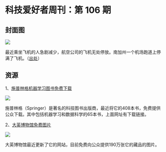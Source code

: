 # 科技爱好者周刊：第 106 期

## 封面图

![](https://www.wangbase.com/blogimg/asset/202004/bg2020042905.jpg)

最近乘坐飞机的人急剧减少，航空公司的飞机无处停放。南加州一个机场跑道上停满了飞机。（[出处](https://www.thedrive.com/the-war-zone/33141/these-aerial-and-satellite-photos-of-an-airport-absolutely-stuffed-with-airliners-are-nuts)）

## 资源

1、[施普林格机器学习图书免费下载](https://link.springer.com/book/10.1007/978-0-387-84858-7)

![](https://www.wangbase.com/blogimg/asset/202004/bg2020042906.jpg)

施普林格（Springer）是著名的科技图书出版商，最近将它的408本书，免费提供公众下载。其中包括机器学习和数据科学的65本书，上面网址有下载链接。

2、[大英博物馆免费图片](https://www.britishmuseum.org/collection)

![](https://www.wangbase.com/blogimg/asset/202004/bg2020042907.jpg)

大英博物馆最近更新了它的网站，目前免费向公众提供190万张它的藏品的图片。
